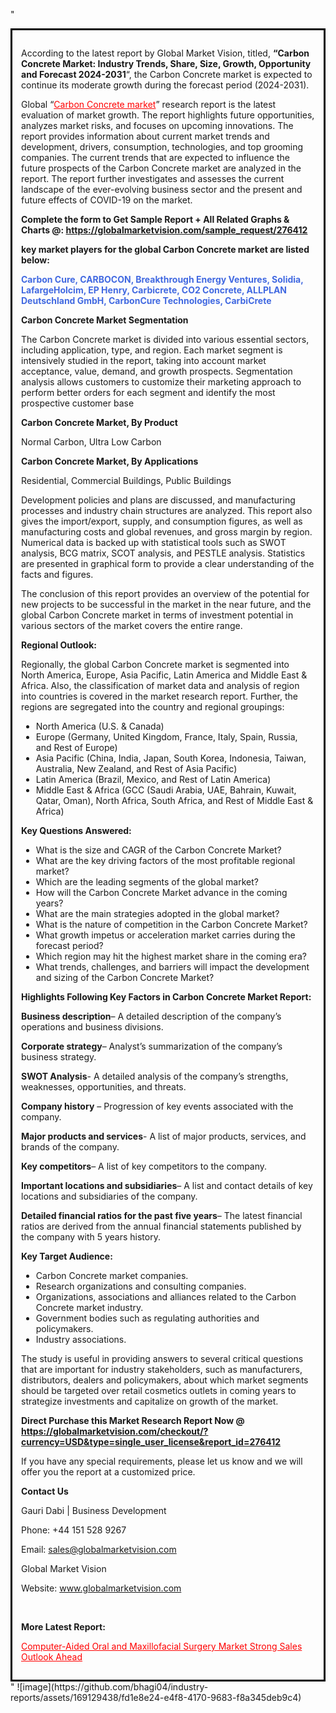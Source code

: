 "<div style='border: 3px solid black; padding: 1em;'>

According to the latest report by Global Market Vision, titled, <strong>“Carbon Concrete Market: Industry Trends, Share, Size, Growth, Opportunity and Forecast 2024-2031</strong>“, the Carbon Concrete market is expected to continue its moderate growth during the forecast period (2024-2031).

Global “<a style='color: #ff0000;' href='https://globalmarketvision.com/reports/global-carbon-concrete-market/276412'>Carbon Concrete market</a>” research report is the latest evaluation of market growth. The report highlights future opportunities, analyzes market risks, and focuses on upcoming innovations. The report provides information about current market trends and development, drivers, consumption, technologies, and top grooming companies. The current trends that are expected to influence the future prospects of the Carbon Concrete market are analyzed in the report. The report further investigates and assesses the current landscape of the ever-evolving business sector and the present and future effects of COVID-19 on the market.

<strong>Complete the form to Get Sample Report + All Related Graphs &amp; Charts @: <a style='color: #ff0000;' href='https://globalmarketvision.com/sample_request/276412?utm_source=linkedinPulse&utm_medium=SN&utm_campaign=SN'><strong>https://globalmarketvision.com/sample_request/276412</strong></a></strong>

<strong>key market players for the global Carbon Concrete market are listed below:</strong>

<strong style='color: #4169e1;'>Carbon Cure, CARBOCON, Breakthrough Energy Ventures, Solidia, LafargeHolcim, EP Henry, Carbicrete, CO2 Concrete, ALLPLAN Deutschland GmbH, CarbonCure Technologies, CarbiCrete</strong>

<strong>Carbon Concrete Market Segmentation</strong>

The Carbon Concrete market is divided into various essential sectors, including application, type, and region. Each market segment is intensively studied in the report, taking into account market acceptance, value, demand, and growth prospects. Segmentation analysis allows customers to customize their marketing approach to perform better orders for each segment and identify the most prospective customer base

<strong>Carbon Concrete Market, By Product</strong>

Normal Carbon, Ultra Low Carbon

<strong>Carbon Concrete Market, By Applications</strong>

Residential, Commercial Buildings, Public Buildings

Development policies and plans are discussed, and manufacturing processes and industry chain structures are analyzed. This report also gives the import/export, supply, and consumption figures, as well as manufacturing costs and global revenues, and gross margin by region. Numerical data is backed up with statistical tools such as SWOT analysis, BCG matrix, SCOT analysis, and PESTLE analysis. Statistics are presented in graphical form to provide a clear understanding of the facts and figures.

The conclusion of this report provides an overview of the potential for new projects to be successful in the market in the near future, and the global Carbon Concrete market in terms of investment potential in various sectors of the market covers the entire range.

<strong>Regional Outlook:</strong>

Regionally, the global Carbon Concrete market is segmented into North America, Europe, Asia Pacific, Latin America and Middle East &amp; Africa. Also, the classification of market data and analysis of region into countries is covered in the market research report. Further, the regions are segregated into the country and regional groupings:
<ul>
  <li>North America (U.S. &amp; Canada)</li>
  <li>Europe (Germany, United Kingdom, France, Italy, Spain, Russia, and Rest of Europe)</li>
  <li>Asia Pacific (China, India, Japan, South Korea, Indonesia, Taiwan, Australia, New Zealand, and Rest of Asia Pacific)</li>
  <li>Latin America (Brazil, Mexico, and Rest of Latin America)</li>
  <li>Middle East &amp; Africa (GCC (Saudi Arabia, UAE, Bahrain, Kuwait, Qatar, Oman), North Africa, South Africa, and Rest of Middle East &amp; Africa)</li>
</ul>
<strong>Key Questions Answered:</strong>
<ul>
  <li>What is the size and CAGR of the Carbon Concrete Market?</li>
  <li>What are the key driving factors of the most profitable regional market?</li>
  <li>Which are the leading segments of the global market?</li>
  <li>How will the Carbon Concrete Market advance in the coming years?</li>
  <li>What are the main strategies adopted in the global market?</li>
  <li>What is the nature of competition in the Carbon Concrete Market?</li>
  <li>What growth impetus or acceleration market carries during the forecast period?</li>
  <li>Which region may hit the highest market share in the coming era?</li>
  <li>What trends, challenges, and barriers will impact the development and sizing of the Carbon Concrete Market?</li>
</ul>
<strong>Highlights Following Key Factors in Carbon Concrete Market Report:</strong>

<strong>Business description</strong>– A detailed description of the company’s operations and business divisions.

<strong>Corporate strategy</strong>– Analyst’s summarization of the company’s business strategy.

<strong>SWOT Analysis</strong>- A detailed analysis of the company’s strengths, weaknesses, opportunities, and threats.

<strong>Company history</strong> – Progression of key events associated with the company.

<strong>Major products and services</strong>- A list of major products, services, and brands of the company.

<strong>Key competitors</strong>– A list of key competitors to the company.

<strong>Important locations and subsidiaries</strong>– A list and contact details of key locations and subsidiaries of the company.

<strong>Detailed financial ratios for the past five years</strong>– The latest financial ratios are derived from the annual financial statements published by the company with 5 years history.

<strong>Key Target Audience:</strong>
<ul>
  <li>Carbon Concrete market companies.</li>
  <li>Research organizations and consulting companies.</li>
  <li>Organizations, associations and alliances related to the Carbon Concrete market industry.</li>
  <li>Government bodies such as regulating authorities and policymakers.</li>
  <li>Industry associations.</li>
</ul>
The study is useful in providing answers to several critical questions that are important for industry stakeholders, such as manufacturers, distributors, dealers and policymakers, about which market segments should be targeted over retail cosmetics outlets in coming years to strategize investments and capitalize on growth of the market.

<strong>Direct Purchase this Market Research Report Now @ </strong><strong><a style='color: #ff0000;' href='https://globalmarketvision.com/checkout/?currency=USD&type=single_user_license&report_id=276412?utm_source=linkedinPulse&utm_medium=SN&utm_campaign=SN'><strong>https://globalmarketvision.com/checkout/?currency=USD&type=single_user_license&report_id=276412</strong></a></strong>

If you have any special requirements, please let us know and we will offer you the report at a customized price.
<p id='ember58' class='ember-view reader-content-blocks__paragraph'><strong>Contact Us</strong></p>
<p id='ember59' class='ember-view reader-content-blocks__paragraph'>Gauri Dabi | Business Development</p>
<p id='ember60' class='ember-view reader-content-blocks__paragraph'>Phone: +44 151 528 9267</p>
Email: <a href='mailto:sales@globalmarketvision.com'>sales@globalmarketvision.com</a>

Global Market Vision

Website: <a href='http://www.globalmarketvision.com'>www.globalmarketvision.com</a>

&nbsp;

<strong>More Latest Report:</strong>

<a style='color: #ff0000;' href='https://medium.com/@apurvashinde1994/computer-aided-oral-and-maxillofacial-surgery-market-strong-sales-outlook-ahead-8e9731cf708d'>Computer-Aided Oral and Maxillofacial Surgery Market Strong Sales Outlook Ahead</a>

</div>"
![image](https://github.com/bhagi04/industry-reports/assets/169129438/fd1e8e24-e4f8-4170-9683-f8a345deb9c4)
